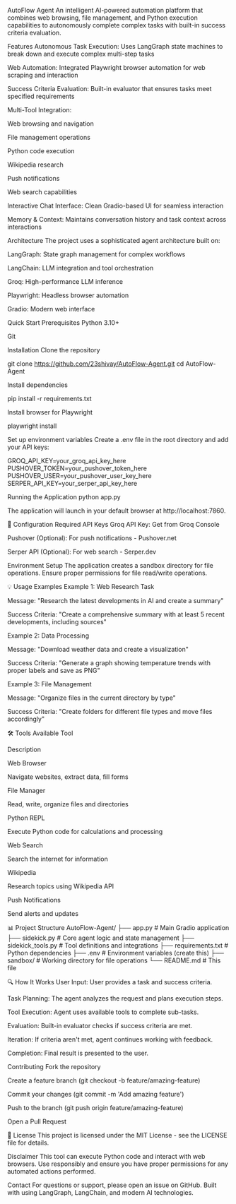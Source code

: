 AutoFlow Agent
An intelligent AI-powered automation platform that combines web browsing, file management, and Python execution capabilities to autonomously complete complex tasks with built-in success criteria evaluation.

Features
Autonomous Task Execution: Uses LangGraph state machines to break down and execute complex multi-step tasks

Web Automation: Integrated Playwright browser automation for web scraping and interaction

Success Criteria Evaluation: Built-in evaluator that ensures tasks meet specified requirements

Multi-Tool Integration:

Web browsing and navigation

File management operations

Python code execution

Wikipedia research

Push notifications

Web search capabilities

Interactive Chat Interface: Clean Gradio-based UI for seamless interaction

Memory & Context: Maintains conversation history and task context across interactions

Architecture
The project uses a sophisticated agent architecture built on:

LangGraph: State graph management for complex workflows

LangChain: LLM integration and tool orchestration

Groq: High-performance LLM inference

Playwright: Headless browser automation

Gradio: Modern web interface

Quick Start
Prerequisites
Python 3.10+

Git

Installation
Clone the repository

git clone https://github.com/23shivay/AutoFlow-Agent.git
cd AutoFlow-Agent

Install dependencies

pip install -r requirements.txt

Install browser for Playwright

playwright install

Set up environment variables
Create a .env file in the root directory and add your API keys:

GROQ_API_KEY=your_groq_api_key_here
PUSHOVER_TOKEN=your_pushover_token_here
PUSHOVER_USER=your_pushover_user_key_here
SERPER_API_KEY=your_serper_api_key_here

Running the Application
python app.py

The application will launch in your default browser at http://localhost:7860.

🔧 Configuration
Required API Keys
Groq API Key: Get from Groq Console

Pushover (Optional): For push notifications - Pushover.net

Serper API (Optional): For web search - Serper.dev

Environment Setup
The application creates a sandbox directory for file operations. Ensure proper permissions for file read/write operations.

💡 Usage Examples
Example 1: Web Research Task

Message: "Research the latest developments in AI and create a summary"

Success Criteria: "Create a comprehensive summary with at least 5 recent developments, including sources"

Example 2: Data Processing

Message: "Download weather data and create a visualization"

Success Criteria: "Generate a graph showing temperature trends with proper labels and save as PNG"

Example 3: File Management

Message: "Organize files in the current directory by type"

Success Criteria: "Create folders for different file types and move files accordingly"

🛠️ Tools Available
Tool

Description

Web Browser

Navigate websites, extract data, fill forms

File Manager

Read, write, organize files and directories

Python REPL

Execute Python code for calculations and processing

Web Search

Search the internet for information

Wikipedia

Research topics using Wikipedia API

Push Notifications

Send alerts and updates

📊 Project Structure
AutoFlow-Agent/
├── app.py                 # Main Gradio application
├── sidekick.py           # Core agent logic and state management
├── sidekick_tools.py     # Tool definitions and integrations
├── requirements.txt      # Python dependencies
├── .env                  # Environment variables (create this)
├── sandbox/              # Working directory for file operations
└── README.md            # This file

🔍 How It Works
User Input: User provides a task and success criteria.

Task Planning: The agent analyzes the request and plans execution steps.

Tool Execution: Agent uses available tools to complete sub-tasks.

Evaluation: Built-in evaluator checks if success criteria are met.

Iteration: If criteria aren't met, agent continues working with feedback.

Completion: Final result is presented to the user.

 Contributing
Fork the repository

Create a feature branch (git checkout -b feature/amazing-feature)

Commit your changes (git commit -m 'Add amazing feature')

Push to the branch (git push origin feature/amazing-feature)

Open a Pull Request

📝 License
This project is licensed under the MIT License - see the LICENSE file for details.

 Disclaimer
This tool can execute Python code and interact with web browsers. Use responsibly and ensure you have proper permissions for any automated actions performed.

 Contact
For questions or support, please open an issue on GitHub.
Built with  using LangGraph, LangChain, and modern AI technologies.